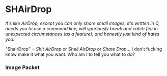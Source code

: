 # SHAirDrop

*It's like AirDrop, except you can only share small images, it's written in C, needs you to use a command line, will spuriously break and catch fire in unexpected circumstances (as a feature), and honestly just kind of hates you.*

"ShairDrop" = *Shit AirDrop* or *Shell AirDrop* or *Share Drop*... I don't fucking know make it what you want. Who am I to tell you what to do?

### Image Packet


